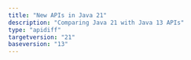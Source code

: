 ```yaml
---
title: "New APIs in Java 21"
description: "Comparing Java 21 with Java 13 APIs"
type: "apidiff"
targetversion: "21"
baseversion: "13"
---
```

